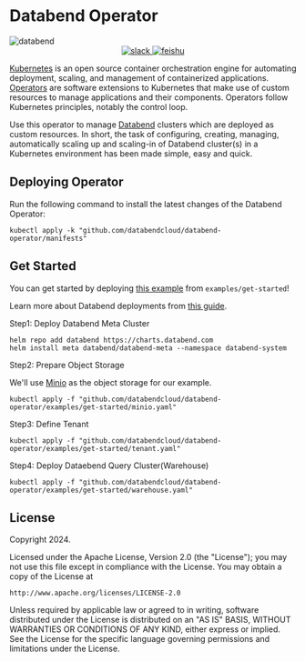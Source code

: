 # Databend Operator

<img src="https://github.com/databendlabs/databend/assets/172204/9997d8bc-6462-4dbd-90e3-527cf50a709c" alt="databend" />

<div align="center">

<div>
<a href="https://link.databend.com/join-slack">
<img src="https://img.shields.io/badge/slack-databend-0abd59?logo=slack" alt="slack" />
</a>

<a href="https://link.databend.com/join-feishu">
<img src="https://img.shields.io/badge/feishu-databend-0abd59" alt="feishu" />
</a>

<br>

</div>
</div>

[Kubernetes](https://kubernetes.io/docs/home/) is an open source container orchestration engine for automating deployment, scaling, and management of containerized applications. [Operators](https://kubernetes.io/docs/concepts/extend-kubernetes/operator/) are software extensions to Kubernetes that make use of custom resources to manage applications and their components. Operators follow Kubernetes principles, notably the control loop.

Use this operator to manage [Databend](https://github.com/databendlabs/databend) clusters which are deployed as custom resources. In short, the task of configuring, creating, managing, automatically scaling up and scaling-in of Databend cluster(s) in a Kubernetes environment has been made simple, easy and quick.

## Deploying Operator

Run the following command to install the latest changes of the Databend Operator:

```shell
kubectl apply -k "github.com/databendcloud/databend-operator/manifests"
```

## Get Started

You can get started by deploying [this example](./examples/get-started/) from `examples/get-started`!

Learn more about Databend deployments from [this guide](https://docs.databend.com/guides/deploy/deploy/understanding-deployment-modes).

Step1: Deploy Databend Meta Cluster

```shell
helm repo add databend https://charts.databend.com
helm install meta databend/databend-meta --namespace databend-system
```

Step2: Prepare Object Storage

We'll use [Minio](https://github.com/minio/minio) as the object storage for our example.

```shell
kubectl apply -f "github.com/databendcloud/databend-operator/examples/get-started/minio.yaml"
```

Step3: Define Tenant

```shell
kubectl apply -f "github.com/databendcloud/databend-operator/examples/get-started/tenant.yaml"
```

Step4: Deploy Dataebend Query Cluster(Warehouse)

```shell
kubectl apply -f "github.com/databendcloud/databend-operator/examples/get-started/warehouse.yaml"
```

## License

Copyright 2024.

Licensed under the Apache License, Version 2.0 (the "License");
you may not use this file except in compliance with the License.
You may obtain a copy of the License at

    http://www.apache.org/licenses/LICENSE-2.0

Unless required by applicable law or agreed to in writing, software
distributed under the License is distributed on an "AS IS" BASIS,
WITHOUT WARRANTIES OR CONDITIONS OF ANY KIND, either express or implied.
See the License for the specific language governing permissions and
limitations under the License.

